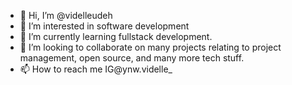 - 👋 Hi, I’m @videlleudeh
- 👀 I’m interested in software development
- 🌱 I’m currently learning fullstack development.
- 💞️ I’m looking to collaborate on many projects relating to project management, open source, and many more tech stuff.
- 📫 How to reach me IG@ynw.videlle_

<!---
videlleudeh/videlleudeh is a ✨ special ✨ repository because its `README.md` (this file) appears on your GitHub profile.
You can click the Preview link to take a look at your changes.
--->
